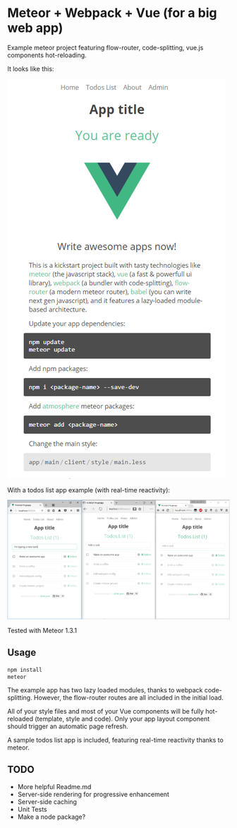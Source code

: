 # Meteor + Webpack + Vue (for a big web app)

Example meteor project featuring flow-router, code-splitting, vue.js components hot-reloading.

It looks like this:

![screenshot](preview.png?raw=true "Screenshot of the kickstart app")

With a todos list app example (with real-time reactivity):

![screenshot](preview2.png?raw=true "Screenshot of the example app")

Tested with Meteor 1.3.1

## Usage

```
npm install
meteor
```

The example app has two lazy loaded modules, thanks to webpack code-splitting. However, the flow-router routes are all included in the initial load.

All of your style files and most of your Vue components will be fully hot-reloaded (template, style and code). Only your app layout component should trigger an automatic page refresh.

A sample todos list app is included, featuring real-time reactivity thanks to meteor.

## TODO

- More helpful Readme.md
- Server-side rendering for progressive enhancement
- Server-side caching
- Unit Tests
- Make a node package?
